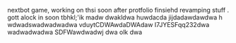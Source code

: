 nextbot game, working on thsi soon after protfolio finsiehd revamping stuff
.
gott alock in soon tbhkl;'ik
madw
dwakldwa
huwdacda
jijdadawdawdwa h
wdwadswadwadwadwa
vduytCDWAwdaDWAdaw
I7JYESFqq232dwa
wadwadwadwa
SDFWawdwadwj
dwa
olk
dwa
